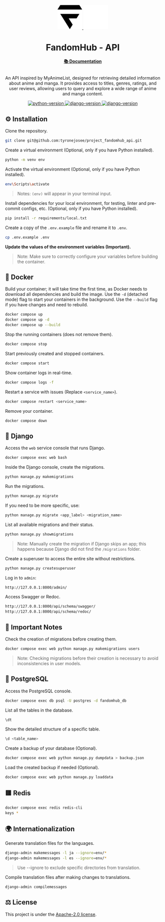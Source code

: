 <div align="center">
  <a href="https://github.com/tyronejosee/project_new_store#gh-light-mode-only" target="_blank">
    <img src=".github/logo_light.svg" alt="logo-light" width="80">
  </a>
  <a href="https://github.com/tyronejosee/project_new_store#gh-dark-mode-only" target="_blank">
    <img src=".github/logo_dark.svg" alt="logo-dark" width="80">
  </a>
</div>
<div align="center">
  <h1><strong>FandomHub - API</strong></h1>
  <a href="https://project-fandomhub-docs.pages.dev/"><strong>📚 Documentation</strong></a>
</div>
<br>
<p align="center">
An API inspired by MyAnimeList, designed for retrieving detailed information about anime and manga. It provides access to titles, genres, ratings, and user reviews, allowing users to query and explore a wide range of anime and manga content.
<p>
<p align="center">
  <a href="https://www.python.org/">
  <img src="https://img.shields.io/badge/python-3.11.8-blue" alt="python-version">
  </a>
  <a href="https://www.djangoproject.com/">
  <img src="https://img.shields.io/badge/django-5.0.1-green" alt="django-version">
  </a>
  <a href="https://www.django-rest-framework.org/">
  <img src="https://img.shields.io/badge/drf-3.14.0-red" alt="django-version">
  </a>
</p>

## ⚙️ Installation

Clone the repository.

```bash
git clone git@github.com:tyronejosee/project_fandomhub_api.git
```

Create a virtual environment (Optional, only if you have Python installed).

```bash
python -m venv env
```

Activate the virtual environment (Optional, only if you have Python installed).

```bash
env\Scripts\activate
```

> Notes: `(env)` will appear in your terminal input.

Install dependencies for your local environment, for testing, linter and pre-commit configs, etc. (Optional, only if you have Python installed).

```bash
pip install -r requirements/local.txt
```

Create a copy of the `.env.example` file and rename it to `.env`.

```bash
cp .env.example .env
```

**Update the values of the environment variables (Important).**

> Note: Make sure to correctly configure your variables before building the container.

## 🐳 Docker

Build your container; it will take time the first time, as Docker needs to download all dependencies and build the image.
Use the `-d` (detached mode) flag to start your containers in the background.
Use the `--build` flag if you have changes and need to rebuild.

```bash
docker compose up
docker compose up -d
docker compose up --build
```

Stop the running containers (does not remove them).

```bash
docker compose stop
```

Start previously created and stopped containers.

```bash
docker compose start
```

Show container logs in real-time.

```bash
docker compose logs -f
```

Restart a service with issues (Replace `<service_name>`).

```bash
docker compose restart <service_name>
```

Remove your container.

```bash
docker compose down
```

## 🐍 Django

Access the `web` service console that runs Django.

```bash
docker compose exec web bash
```

Inside the Django console, create the migrations.

```bash
python manage.py makemigrations
```

Run the migrations.

```bash
python manage.py migrate
```

If you need to be more specific, use:

```bash
python manage.py migrate <app_label> <migration_name>
```

List all available migrations and their status.

```bash
python manage.py showmigrations
```

> Note: Manually create the migration if Django skips an app; this happens because Django did not find the `/migrations` folder.

Create a superuser to access the entire site without restrictions.

```bash
python manage.py createsuperuser
```

Log in to `admin`:

```bash
http://127.0.0.1:8000/admin/
```

Access Swagger or Redoc.

```bash
http://127.0.0.1:8000/api/schema/swagger/
http://127.0.0.1:8000/api/schema/redoc/
```

## 🚨 Important Notes

Check the creation of migrations before creating them.

```bash
docker compose exec web python manage.py makemigrations users
```

> Note: Checking migrations before their creation is necessary to avoid inconsistencies in user models.

## 🐘 PostgreSQL

Access the PostgreSQL console.

```bash
docker compose exec db psql -U postgres -d fandomhub_db
```

List all the tables in the database.

```bash
\dt
```

Show the detailed structure of a specific table.

```bash
\d <table_name>
```

Create a backup of your database (Optional).

```bash
docker compose exec web python manage.py dumpdata > backup.json
```

Load the created backup if needed (Optional).

```bash
docker compose exec web python manage.py loaddata
```

## 🟥 Redis

```bash
docker compose exec redis redis-cli
keys *
```

## 🌍 Internationalization

Generate translation files for the languages.

```bash
django-admin makemessages -l ja --ignore=env/*
django-admin makemessages -l es --ignore=env/*
```

> Use --ignore to exclude specific directories from translation.

Compile translation files after making changes to translations.

```bash
django-admin compilemessages
```

## ⚖️ License

This project is under the [Apache-2.0 license](https://github.com/tyronejosee/project_fandomhub_api/blob/main/LICENSE).
